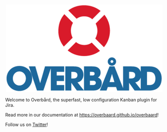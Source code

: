 <p align="center">
<img src="docs/assets/images/overbard_logo_color_450px.png" width="500px"/>
</p>

Welcome to Overbård, the superfast, low configuration Kanban plugin for Jira. 

Read more in our documentation at https://overbaard.github.io/overbaard!

Follow us on [Twitter](https://twitter.com/Overbaard)!